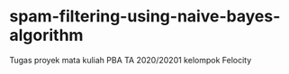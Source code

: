 # spam-filtering-using-naive-bayes-algorithm
Tugas proyek mata kuliah PBA TA 2020/20201 kelompok Felocity

